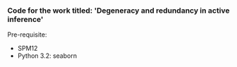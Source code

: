 ### Code for the work titled: 'Degeneracy and redundancy in active inference'

Pre-requisite:
- SPM12
- Python 3.2: seaborn 

